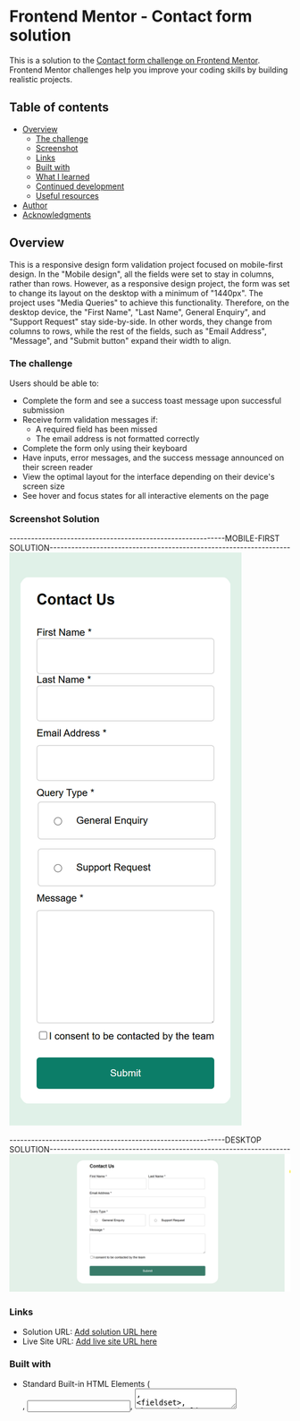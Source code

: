 # Frontend Mentor - Contact form solution

This is a solution to the [Contact form challenge on Frontend Mentor](https://www.frontendmentor.io/challenges/contact-form--G-hYlqKJj). Frontend Mentor challenges help you improve your coding skills by building realistic projects. 

## Table of contents

- [Overview](#overview)
  - [The challenge](#the-challenge)
  - [Screenshot](#screenshot-Solution)
  - [Links](#links)
  - [Built with](#built-with)
  - [What I learned](#what-i-learned)
  - [Continued development](#continued-development)
  - [Useful resources](#useful-resources)
- [Author](#author)
- [Acknowledgments](#acknowledgments)


## Overview
This is a responsive design form validation project focused on mobile-first design. In the "Mobile design", all the fields were set to stay in columns, rather than rows. However, as a responsive design project, the form was set to change its layout on the desktop with a minimum of "1440px". The project uses "Media Queries" to achieve this functionality. 
Therefore, on the desktop device, the "First Name", "Last Name", General Enquiry", and "Support Request" stay side-by-side. In other words, they change from columns to rows, while the rest of the fields, such as "Email Address", "Message", and "Submit button" expand their width to align.

### The challenge

Users should be able to:

- Complete the form and see a success toast message upon successful submission
- Receive form validation messages if:
  - A required field has been missed
  - The email address is not formatted correctly
- Complete the form only using their keyboard
- Have inputs, error messages, and the success message announced on their screen reader
- View the optimal layout for the interface depending on their device's screen size
- See hover and focus states for all interactive elements on the page

### Screenshot Solution

------------------------------------------------------------MOBILE-FIRST SOLUTION-------------------------------------------------------------------
![](./src/A-mobile-design/A1-landingPage.png)

------------------------------------------------------------DESKTOP SOLUTION-------------------------------------------------------------------
![](./src/B-desktop-design/B1-landingPage.png)


### Links

- Solution URL: [Add solution URL here](https://your-solution-url.com)
- Live Site URL: [Add live site URL here](https://contact-form-xi-sooty.vercel.app/)

### Built with

- Standard Built-in HTML Elements (<form>, <input>, <textarea>, <fieldset>, <button>,)
- CSS 
- Flexbox
- Mobile-first workflow
- [React](https://reactjs.org/) - JS library



### What I learned

Throughout this form validation project, I had the opportunity to apply my React theoretical knowledge into practice, such as State Management (useState, formData, errors), Event Handling (onChange, onSubmit,), Conditional Rendering (Render error messages, and success modal dynamically based on the state). In the meantime, I learned how to implement the "Modal Open" React State with CSS for centring and styling the "Modal".

Code snippets:

```React.js
const [successMessage, setSuccessMessage] = useState('');
    const [modalOpen, setModalOpen] = useState(false);
    console.log("I'm proud of this")

```
```JS
const handleChange = (e) => {
   console.log("I'm proud of this");
    };
```
```JS
const handleSubmit = (e) => {
  console.log("I'm proud of this");
  };
```

```css
.proud-of-this-css {
  .modal button 
    padding: 10px 20px;
    font-size: 1em;
    color: white;
    background-color: hsl(169, 82%, 27%);
    border: none;
    border-radius: 5px;
    cursor: pointer;
}
```

```css
.proud-of-this-css {
.error 
    color: red;
    font-size: 0.9em;
    margin-top: 5px;
}
```

```css
.proud-of-this-css {

@media (min-width: 1440px)

}
```

### Continued development

Areas of focus/improvements:
REACT: 
------"State Managemnet": useState, formData, erros, etc.
------"Event Handling": like "onChange" and "onSubmit" to handle user inputs and form submissions.
------"Conditional Rendering": Rendering error messages and the success modal dynamically based on the state. 

CCS: Flexbox, Media Query.


### Useful resources

[React](https://reactjs.org/) - JS library: This helped me to understand React features (State Management, Event Handling, Conditional Rendering, etc). 

[MDN](https://developer.mozilla.org/en-US/docs/Learn/CSS/CSS_layout/Flexbox) - To learn "Flexbox". This website improved my understanding of "Flexbox", such as flex-direction.

[MDN](https://developer.mozilla.org/en-US/docs/Web/CSS/@media#media_types) - Through this link, I learned "Media Query" quickly. In the meantime, it helped me to implement responsive design faster. 

## Author

- Frontend Mentor - [@Mario-Balde](https://www.frontendmentor.io/profile/Mario-Balde)
- Linkdin - [@Mario-Balde](https://www.linkedin.com/in/mario-balde-44b994b5)

## Acknowledgments

I'd like to thank "Frontend Mentor" for providing this amazing challenge to test and beef up my skills. 
Though the design folder provided with the images, I was able to understand the project requirements and then built the form to look as closely as possible to the design. 

